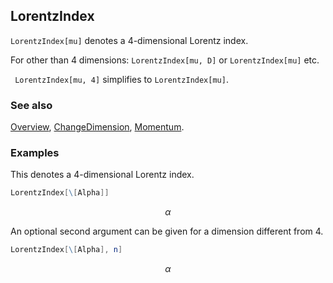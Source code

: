 ## LorentzIndex

`LorentzIndex[mu]` denotes a $4$-dimensional Lorentz index.

For other than $4$ dimensions: `LorentzIndex[mu, D]` or `LorentzIndex[mu]` etc.

` LorentzIndex[mu, 4]` simplifies to `LorentzIndex[mu]`.

### See also

[Overview](Extra/FeynCalc.md), [ChangeDimension](ChangeDimension.md), [Momentum](Momentum.md).

### Examples

This denotes a $4$-dimensional Lorentz index.

```mathematica
LorentzIndex[\[Alpha]]
```

$$\alpha$$

An optional second argument can be given for a dimension different from $4$.

```mathematica
LorentzIndex[\[Alpha], n]
```

$$\alpha$$